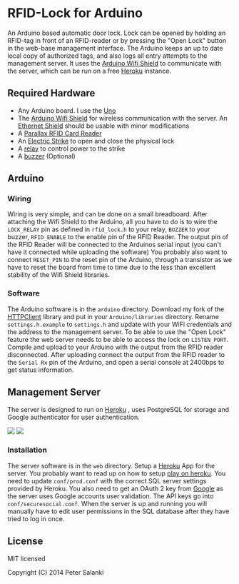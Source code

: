 # RFID-Lock for Arduino

An Arduino based automatic door lock. Lock can be opened by holding an RFID-tag in front of an RFID-reader or by pressing the "Open Lock" button in the web-base management interface. The Arduino keeps an up to date local copy of authorized tags, and also logs all entry attempts to the management server. It uses the [Arduino Wifi Shield](https://www.sparkfun.com/products/11287) to communicate with the server, which can be run on a free [Heroku](https://www.heroku.com/) instance.


## Required Hardware
* Any Arduino board. I use the [Uno](http://arduino.cc/en/Main/ArduinoBoardUno#.Uw-68PSwL9k)
* The [Arduino Wifi Shield](https://www.sparkfun.com/products/11287) for wireless communication with the server. An [Ethernet Shield](http://arduino.cc/en/Main/ArduinoEthernetShield#.Uw-7hPSwL9k) should be usable with minor modifications
* A [Parallax RFID Card Reader](http://www.parallax.com/StoreSearchResults/tabid/768/txtSearch/28140/List/0/SortField/4/ProductID/114/Default.aspx)
* An [Electric Strike](http://www.ebay.com/itm/Door-Fail-Secure-access-control-Electric-Strike-v6-NO-/160364888288?pt=LH_DefaultDomain_0&hash=item25567e00e0) to open and close the physical lock
* A [relay](http://www.sparkfun.com/products/100) to control power to the strike
* A [buzzer](https://www.sparkfun.com/products/7950) (Optional)

## Arduino
### Wiring
Wiring is very simple, and can be done on a small breadboard. After attaching the Wifi Shield to the Arduino, all you have to do is to wire the `LOCK_RELAY` pin as defined in `rfid_lock.h` to your relay, `BUZZER` to your buzzer, `RFID_ENABLE` to the enable pin of the RFID Reader. The output pin of the RFID Reader will be connected to the Arduinos serial input (you can't have it connected while uploading the software) You probably also want to connect `RESET_PIN` to the reset pin of the Arduino, through a transistor as we have to reset the board from time to time due to the less than excellent stability of the Wifi Shield libraries.

### Software
The Arduino software is in the `arduino` directory. Download my fork of the [HTTPClient](https://github.com/salanki/HTTPClient) library and put in your `Arduino/libraries` directory. Rename `settings.h.example` to `settings.h` and update with your WiFi credentials and the address to the management server. To be able to use the "Open Lock" feature the web server needs to be able to access the lock on `LISTEN_PORT`. Compile and upload to your Arduino with the output from the RFID reader disconnected. After uploading connect the output from the RFID reader to the `Serial Rx` pin of the Arduino, and open a serial console at 2400bps to get status information.

## Management Server
The server is designed to run on [Heroku](https://www.heroku.com/) , uses PostgreSQL for storage and Google authenticator for user authentication.

![](https://raw.github.com/salanki/rfidlock/master/main_screenshot.png)
![](https://raw.github.com/salanki/rfidlock/master/add_tag_screenshot.png)

### Installation
The server software is in the `web` directory. Setup a [Heroku](https://www.heroku.com/) App for the server. You probably want to read up on how to setup [play on heroku](http://www.playframework.com/documentation/2.2.x/ProductionHeroku). You need to update `conf/prod.conf` with the correct SQL server settings provided by Heroku. You also need to get an OAuth 2 key from [Google](https://developers.google.com/api-client-library/python/guide/aaa_oauth) as the server uses Google accounts user validation. The API keys go into `conf/securesocial.conf`. When the server is up and running you will manually have to edit user permissions in the SQL database after they have tried to log in once.

## License

MIT licensed

Copyright (C) 2014 Peter Salanki
